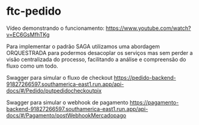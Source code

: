 # ftc-pedido

Vídeo demonstrando o funcionamento: https://www.youtube.com/watch?v=EC6GsMfhTKg

Para implementar o padrão SAGA utilizamos uma abordagem ORQUESTRADA para podermos desacoplar os serviços mas sem perder a visão centralizada do processo, facilitando a análise e compreensão do fluxo como um todo.

Swagger para simular o fluxo de checkout https://pedido-backend-91827266597.southamerica-east1.run.app/api-docs/#/Pedido/putpedidocheckoutpix

Swagger para simular o webhook de pagamento https://pagamento-backend-91827266597.southamerica-east1.run.app/api-docs/#/Pagamento/postWebhookMercadopago